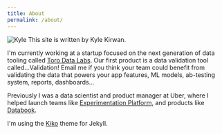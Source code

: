 ```yaml
---
title: About
permalink: /about/
---
```


![Kyle](https://s.gravatar.com/avatar/30c9436e34eb3336dab97dccda7061d8?s=80)
This site is written by Kyle Kirwan.

I'm currently working at a startup focused on the next generation of data tooling called [Toro Data Labs](https://torodata.io). Our first product is a data validation tool called...Validation! Email me if you think your team could benefit from validating the data that powers your app features, ML models, ab-testing system, reports, dashboards...

Previously I was a data scientist and product manager at Uber, where I helped launch teams like [Experimentation Platform](https://eng.uber.com/xp/), and products like [Databook](https://eng.uber.com/databook/).

I'm using the <a href="http://github.com/gfjaru/Kiko">Kiko</a> theme for Jekyll.